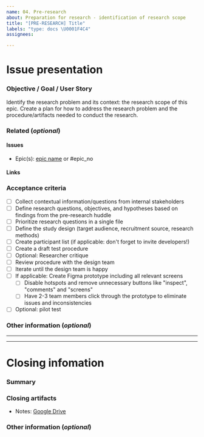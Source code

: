 ```yaml
---
name: 04. Pre-research
about: Preparation for research - identification of research scope
title: "[PRE-RESEARCH] Title"
labels: "type: docs \U0001F4C4"
assignees: 

---
```


# Issue presentation
### Objective / Goal / User Story
Identify the research problem and its context: the research scope of this epic. 
Create a plan for how to address the research problem and the procedure/artifacts needed to conduct the research.

### Related (_optional_)
<!--- Although this section is described as optional, because some issues are standalone, 
it is required to fill those fields, if there is any connected issue or resource. 
This would help in future reference of connected issues and finding out decisions. -->
#### Issues
<!-- Various connected issues necessary to understand the issue presented. Example: -->
<!-- 
- Epic(s): [epic name](link) or #epic_no
- Wireframes: [issue name](link) or #issue_no
- Hi-Fis: [issue name](link) or #issue_no
- Research: [issue name](link) or #issue_no
- Other: [issue name](link) or #issue_no
-->
- Epic(s): [epic name](link) or #epic_no

#### Links
<!--- Various resources necessary to understand the issue presented. Example: -->
<!-- 
- Prototypes: [Figma](link)
- Recordings: [Google Drive](link)
- Notes: [Google Drive](link)
- Pictures: [Google Drive](link)
- Other: [Google Drive](link)
-->

### Acceptance criteria
- [ ] Collect contextual information/questions from internal stakeholders
- [ ] Define research questions, objectives, and hypotheses based on findings from the pre-research huddle
- [ ] Prioritize research questions in a single file
- [ ] Define the study design (target audience, recruitment source, research methods)
- [ ] Create participant list (if applicable: don't forget to invite developers!)
- [ ] Create a draft test procedure
- [ ] Optional: Researcher critique
- [ ] Review procedure with the design team
- [ ] Iterate until the design team is happy 
- [ ] If applicable: Create Figma prototype including all relevant screens 
    - [ ] Disable hotspots and remove unnecessary buttons like "inspect", "comments" and "screens"
    - [ ] Have 2-3 team members click through the prototype to eliminate issues and inconsistencies
- [ ] Optional: pilot test

### Other information (_optional_)
<!--- Anything else we should know about the issue? -->

---
---
 
# Closing infomation
### Summary
<!--- Summarized research, major outtakes -->

### Closing artifacts
<!--- Various resources necessary to understand the solution provided. Example: -->
<!-- 
- Prototypes: [Figma](link)
- Recordings: [Google Drive](link)
- Notes: [Google Drive](link)
- Pictures: [Google Drive](link)
- Other: [Google Drive](link)
-->
- Notes: [Google Drive](link)

### Other information (_optional_)
<!--- Anything else we should know about the solution? -->
